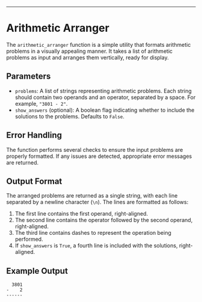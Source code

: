---

# Arithmetic Arranger

The `arithmetic_arranger` function is a simple utility that formats arithmetic problems in a visually appealing manner. It takes a list of arithmetic problems as input and arranges them vertically, ready for display.

## Parameters

- `problems`: A list of strings representing arithmetic problems. Each string should contain two operands and an operator, separated by a space. For example, `"3801 - 2"`.
- `show_answers` (optional): A boolean flag indicating whether to include the solutions to the problems. Defaults to `False`.

## Error Handling

The function performs several checks to ensure the input problems are properly formatted. If any issues are detected, appropriate error messages are returned.

## Output Format

The arranged problems are returned as a single string, with each line separated by a newline character (`\n`). The lines are formatted as follows:

1. The first line contains the first operand, right-aligned.
2. The second line contains the operator followed by the second operand, right-aligned.
3. The third line contains dashes to represent the operation being performed.
4. If `show_answers` is `True`, a fourth line is included with the solutions, right-aligned.

## Example Output

```
  3801
-    2
------
```

